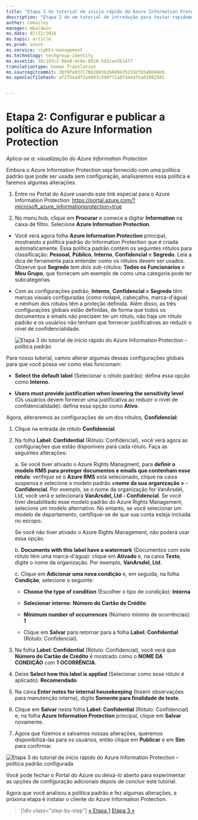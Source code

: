 ```yaml
---
title: "Etapa 2 do tutorial de início rápido do Azure Information Protection | Azure Rights Management"
description: "Etapa 2 de um tutorial de introdução para testar rapidamente o Microsoft Azure Information Protection para sua organização com apenas 4 etapas que devem levar menos de 15 minutos."
author: cabailey
manager: mbaldwin
ms.date: 07/22/2016
ms.topic: article
ms.prod: azure
ms.service: rights-management
ms.technology: techgroup-identity
ms.assetid: 3bc193c2-0be0-4c8e-8910-5d2cee5b14f7
translationtype: Human Translation
ms.sourcegitcommit: 3bf9fe837c7bb268361b8004352192f0540604b9
ms.openlocfilehash: af2f5eadf3a4993c590f72a8f44e4fea03982505


---
```


# Etapa 2: Configurar e publicar a política do Azure Information Protection

*Aplica-se a: visualização do Azure Information Protection*

Embora o Azure Information Protection seja fornecido com uma política padrão que pode ser usada sem configuração, analisaremos essa política e faremos algumas alterações.

1. Entre no Portal do Azure usando este link especial para o Azure Information Protection: https://portal.azure.com/?microsoft_azure_informationprotection=true
 
2. No menu hub, clique em **Procurar** e comece a digitar **Information** na caixa de filtro. Selecione **Azure Information Protection**.

- Você verá agora folha **Azure Information Protection** principal, mostrando a política padrão do Information Protection que é criada automaticamente. Essa política padrão contém os seguintes rótulos para classificação: **Pessoal**, **Público**, **Interno**, **Confidencial** e **Segredo**. Leia a dica de ferramenta para entender como os rótulos devem ser usados. Observe que **Segredo** tem dois sub-rótulos: **Todos os Funcionários** e **Meu Grupo**, que fornecem um exemplo de como uma categoria pode ter subcategorias.

- Com as configurações padrão, **Interno**, **Confidencial** e **Segredo** têm marcas visuais configuradas (como rodapé, cabeçalho, marca-d'água) e nenhum dos rótulos têm a proteção definida. Além disso, as três configurações globais estão definidas, de forma que todos os documentos e emails não precisem ter um rótulo, não haja um rótulo padrão e os usuários não tenham que fornecer justificativas ao reduzir o nível de confidencialidade.

    ![Etapa 3 do tutorial de início rápido do Azure Information Protection – política padrão](../media/info-protect-policy.png)

Para nosso tutorial, vamos alterar algumas dessas configurações globais para que você possa ver como elas funcionam:

-  **Select the default label** (Selecionar o rótulo padrão): defina essa opção como **Interno**.

- **Users must provide justification when lowering the sensitivity level** (Os usuários devem fornecer uma justificativa ao reduzir o nível de confidencialidade): defina essa opção como **Ativo**.

Agora, alteraremos as configurações de um dos rótulos, **Confidencial**:

1. Clique na entrada de rótulo **Confidencial**.

2. Na folha **Label: Confidential** (Rótulo: Confidencial), você verá agora as configurações que estão disponíveis para cada rótulo. Faça as seguintes alterações:

    a. Se você tiver ativado o Azure Rights Managment, para **definir o modelo RMS para proteger documentos e emails que contenham esse rótulo**: verifique se o **Azure RMS** está selecionado, clique na caixa suspensa e selecione o modelo padrão **\<nome da sua organização > - Confidencial**. Por exemplo, se o nome da organização for VanArsdel, Ltd, você verá e selecionará **VanArsdel, Ltd - Confidencial**. Se você tiver desabilitado esse modelo padrão do Azure Rights Management, selecione um modelo alternativo. No entanto, se você selecionar um modelo de departamento, certifique-se de que sua conta esteja incluída no escopo.

    Se você não tiver ativado o Azure Rights Management, não poderá usar essa opção.

    b. **Documents with this label have a watermark** (Documentos com este rótulo têm uma marca-d'água): clique em **Ativado** e, na caixa **Texto**, digite o nome da organização. Por exemplo, **VanArsdel, Ltd**. 

    c. Clique em **Adicionar uma nova condição** e, em seguida, na folha **Condição**, selecione o seguinte:

    - **Choose the type of condition** (Escolher o tipo de condição): **Interna**

    - **Selecionar interno**: **Número do Cartão de Crédito**

    - **Minimum number of occurrences** (Número mínimo de ocorrências): **1**

    - Clique em **Salvar** para retornar para a folha **Label: Confidential** (Rótulo: Confidencial).

3. Na folha **Label: Confidential** (Rótulo: Confidencial), você verá que **Número do Cartão de Crédito** é mostrado como o **NOME DA CONDIÇÃO** com **1** **OCORRÊNCIA**.

4. Deixe **Select how this label is applied** (Selecionar como esse rótulo é aplicado): **Recomendado**

5. Na caixa **Enter notes for internal housekeeping** (Inserir observações para manutenção interna), digite **Somente para finalidade de teste**.

6. Clique em **Salvar** nesta folha **Label: Confidential** (Rótulo: Confidencial) e, na folha **Azure Information Protection** principal, clique em **Salvar** novamente.

7. Agora que fizemos e salvamos nossas alterações, queremos disponibilizá-las para os usuários, então clique em **Publicar** e em **Sim** para confirmar.

![Etapa 3 do tutorial de início rápido do Azure Information Protection – política padrão configurada](../media/info-protect-policy-configured.png)

Você pode fechar o Portal do Azure ou deixá-lo aberto para experimentar as opções de configuração adicionais depois de concluir este tutorial.

Agora que você analisou a política padrão e fez algumas alterações, a próxima etapa é instalar o cliente do Azure Information Protection.


>[!div class="step-by-step"]
[&#171; Etapa 1](infoprotect-tutorial-step1.md)
[Etapa 3 &#187;](infoprotect-tutorial-step3.md)


<!--HONumber=Jul16_HO4-->


